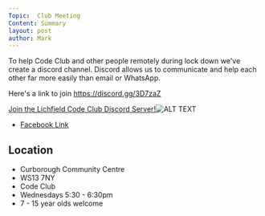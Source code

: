 ```yaml
---
Topic:  Club Meeting
Content: Summary
layout: post
author: Mark
---
```

To help Code Club and other people remotely during lock down we've create a discord channel. Discord allows us to communicate and help each other far more easily than email or WhatsApp.

Here's a link to join
https://discord.gg/3D7zaZ

[Join the Lichfield Code Club Discord Server!](https://l.facebook.com/l.php?u=https%3A%2F%2Fdiscord.gg%2F3D7zaZ&h=AT1jC1a0SXu8DmcJMj2DFf1D3DFNvUv7Y6-BoipXlFCh2_V5JXPpWyScQk-StFfVWv-lxg_2kCPLv-SqTXbCZXFjoY5PAoIGh0MMTh1xw_on3JmF7fv9DF4_MKRDzka1&s=1)![ALT TEXT](https://external.fbhx6-1.fna.fbcdn.net/emg1/v/t13/13957814808962068580?url=https%3A%2F%2Fcdn.discordapp.com%2Ficons%2F752788181954461750%2Fffc72da0d75123f00019873ad95b9e43.jpg%3Fsize%3D256&fb_obo=1&utld=discordapp.com&stp=c0.5000x0.5000f_dst-emg0_p512x512_q75&ccb=13-1&oh=06_AbGAAYk03yE7sXuMo17Xw6zHO73cirCuwD62lrSgi0YGGw&oe=65289D0C&_nc_sid=e609ca)

* [Facebook Link](https://www.facebook.com/1481985248595237/posts/3142728399187572/)

## Location

* Curborough Community Centre
* WS13 7NY
* Code Club
* Wednesdays 5:30 - 6:30pm
* 7 - 15 year olds welcome

